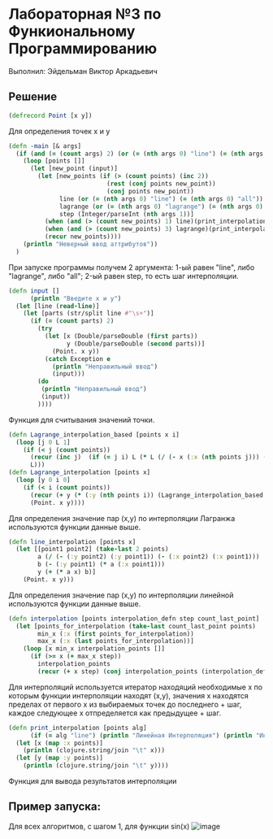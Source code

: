 # Лабораторная №3 по Функиональному Программированию

Выполнил: Эйдельман Виктор Аркадьевич

## Решение

```clojure
(defrecord Point [x y])
```
Для определения точек x и y

```clojure
(defn -main [& args]
  (if (and (= (count args) 2) (or (= (nth args 0) "line") (= (nth args 0) "lagrange") (= (nth args 0) "all")) (int? (Integer/parseInt (nth args 1))))
    (loop [points []]
      (let [new_point (input)]
        (let [new_points (if (> (count points) (inc 2))
                           (rest (conj points new_point))
                           (conj points new_point))
              line (or (= (nth args 0) "line") (= (nth args 0) "all"))
              lagrange (or (= (nth args 0) "lagrange") (= (nth args 0) "all"))
              step (Integer/parseInt (nth args 1))]
          (when (and (> (count new_points) 1) line)(print_interpolation (interpolation new_points line_interpolation step 2) "line"))
          (when (and (> (count new_points) 3) lagrange)(print_interpolation (interpolation new_points Lagrange_interpolation step 4) "lagrange"))
          (recur new_points))))
    (println "Неверный ввод аттрибутов"))
  )
```
При запуске программы получем 2 аргумента: 1-ый равен "line", либо "lagrange", либо "all"; 2-ый равен step, то есть шаг интерполяции.

```clojure
(defn input []
      (println "Введите x и y")
  (let [line (read-line)]
    (let [parts (str/split line #"\s+")]
      (if (= (count parts) 2)
        (try
          (let [x (Double/parseDouble (first parts))
                y (Double/parseDouble (second parts))]
            (Point. x y))
          (catch Exception e
            (println "Неправильный ввод")
            (input)))
        (do
         (println "Неправильный ввод")
         (input))
        ))))
```
Функция для считывания значений точки.

```clojure
(defn Lagrange_interpolation_based [points x i]
  (loop [j 0 L 1]
    (if (< j (count points))
      (recur (inc j)  (if (= j i) L (* L (/ (- x (:x (nth points j))) (- (:x (nth points i)) (:x (nth points j)))))))
      L)))
(defn Lagrange_interpolation [points x]
  (loop [y 0 i 0]
    (if (< i (count points))
      (recur (+ y (* (:y (nth points i)) (Lagrange_interpolation_based points x i))) (inc i))
      (Point. x y))))
```
Для определения значение пар (x,y) по интерполяции Лагранжа используются функции данные выше.

```clojure
(defn line_interpolation [points x]
  (let [[point1 point2] (take-last 2 points)
        a (/ (- (:y point2) (:y point1)) (- (:x point2) (:x point1)))
        b (- (:y point1) (* a (:x point1)))
        y (+ (* a x) b)]
    (Point. x y)))
```
Для определения значение пар (x,y) по интерполяции линейной используются функции данные выше.

```clojure
(defn interpolation [points interpolation_defn step count_last_point]
  (let [points_for_interpolation (take-last count_last_point points)
        min_x (:x (first points_for_interpolation))
        max_x (:x (last points_for_interpolation))]
    (loop [x min_x interpolation_points []]
      (if (>= x (+ max_x step))
        interpolation_points
        (recur (+ x step) (conj interpolation_points (interpolation_defn points x)))))))
```
Для интерполяций используется итератор находяций необходимые x по которым функции интерполяции находят (x,y), значения x находятся пределах от первого x из выбираемых точек до последнего + шаг, каждое следующее x отпределяется как предыдущее + шаг.
```clojure
(defn print_interpolation [points alg]
      (if (= alg "line") (println "Линейная Интерполяция") (println "Интерполяция Лагранжа"))
  (let [x (map :x points)]
    (println (clojure.string/join "\t" x)))
  (let [y (map :y points)]
    (println (clojure.string/join "\t" y))))
```
Функция для вывода результатов интерполяции

## Пример запуска:
Для всех алгоритмов, с шагом 1, для функции sin(x)
![image](https://github.com/user-attachments/assets/ec34c249-2596-4293-ab7c-0aaca0e34f20)
